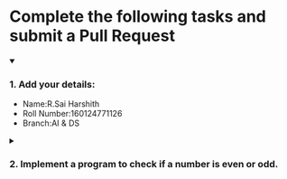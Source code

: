 # Complete the following tasks and submit a Pull Request
<details open>
<summary><h3>1. Add your details: </h3></summary>
<ul>
  <li> Name:R.Sai Harshith </li>
  <li> Roll Number:160124771126 </li>
  <li> Branch:AI & DS </li>
</ul>
</details>
<details>
<summary><h3> 2. Implement a program to check if a number is even or odd. </h3></summary>
<ul>
  <li> Create a new file in the repository and add your code. </li>
  <li> Use any programming language of your choice. </li>
</ul>
</details>
